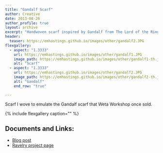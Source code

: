 ```yaml
---
title: "Gandalf Scarf"
author: Creative
date: 2013-08-26
author_profile: true
layout: archive
excerpt: "Handwoven scarf inspired by Gandalf from The Lord of the Rings."
header:
  teaser: https://emhastings.github.io/images/other/gandalf2.JPG
flexgallery:
  - aspect: "1.3333"
    url: https://emhastings.github.io/images/other/gandalf1.JPG
    image_path: https://emhastings.github.io/images/other/gandalf1-th.jpg
    alt: "Scarf"      
  - aspect: "1.3333"
    url: https://emhastings.github.io/images/other/gandalf2.JPG
    image_path: https://emhastings.github.io/images/other/gandalf2-th.jpg
    alt: "Gandalf"   
    end_row: "true"

---
```


Scarf I wove to emulate the Gandalf scarf that Weta Workshop once sold.

{% include flexgallery caption="" %}

## Documents and Links:
* [Blog post](http://realmsoflegend.blogspot.com/2013/08/more-summer-crafts.html#more)
* [Ravelry project page](https://ravel.me/Emily-H/gs)


